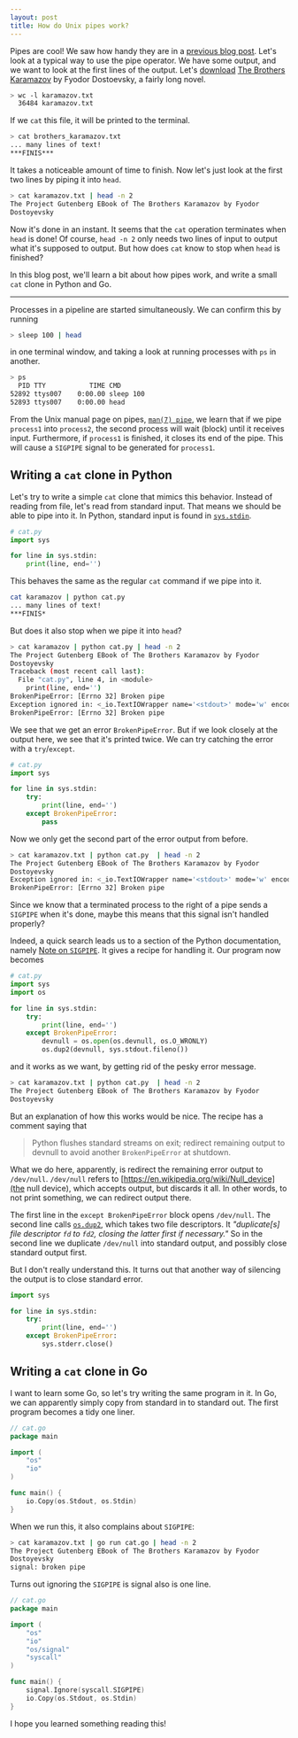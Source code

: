 ```yaml
---
layout: post
title: How do Unix pipes work?
---
```


Pipes are cool!
We saw how handy they are in a [previous blog post](/unix).
Let's look at a typical way to use the pipe operator.
We have some output, and we want to look at the first lines of the output.
Let's [download](https://www.gutenberg.org/files/28054/28054-0.txt) [The Brothers Karamazov](https://en.wikipedia.org/wiki/Lazy_evaluation) by Fyodor Dostoevsky, a fairly long novel.

```bash
> wc -l karamazov.txt
  36484 karamazov.txt
```

If we `cat` this file, it will be printed to the terminal.
```bash
> cat brothers_karamazov.txt
... many lines of text!
***FINIS***
```
It takes a noticeable amount of time to finish.
Now let's just look at the first two lines by piping it into `head`.

```sh
> cat karamazov.txt | head -n 2
The Project Gutenberg EBook of The Brothers Karamazov by Fyodor
Dostoyevsky
```

Now it's done in an instant.
It seems that the `cat` operation terminates when `head` is done!
Of course, `head -n 2` only needs two lines of input to output what it's supposed to output.
But how does `cat` know to stop when `head` is finished?

In this blog post, we'll learn a bit about how pipes work, and write a small `cat` clone in Python and Go.

<hr />

Processes in a pipeline are started simultaneously.
We can confirm this by running

```bash
> sleep 100 | head 
```

in one terminal window, and taking a look at running processes with `ps` in another.

```sh
> ps
  PID TTY           TIME CMD
52892 ttys007    0:00.00 sleep 100
52893 ttys007    0:00.00 head
```

From the Unix manual page on pipes, [`man(7) pipe`](https://linux.die.net/man/7/pipe), we learn that if we pipe `process1` into `process2`, the second process will wait (block) until it receives input.
Furthermore, if `process1` is finished, it closes its end of the pipe.
This will cause a `SIGPIPE` signal to be generated for `process1`.

## Writing a `cat` clone in Python
Let's try to write a simple `cat` clone that mimics this behavior.
Instead of reading from file, let's read from standard input.
That means we should be able to pipe into it.
In Python, standard input is found in [`sys.stdin`](https://docs.python.org/3/library/sys.html#sys.stdin).

```python
# cat.py
import sys

for line in sys.stdin:
    print(line, end='')
```

This behaves the same as the regular `cat` command if we pipe into it.

```sh
cat karamazov | python cat.py
... many lines of text!
***FINIS*
```

But does it also stop when we pipe it into `head`?

```sh
> cat karamazov | python cat.py | head -n 2
The Project Gutenberg EBook of The Brothers Karamazov by Fyodor
Dostoyevsky
Traceback (most recent call last):
  File "cat.py", line 4, in <module>
    print(line, end='')
BrokenPipeError: [Errno 32] Broken pipe
Exception ignored in: <_io.TextIOWrapper name='<stdout>' mode='w' encoding='UTF-8'>
BrokenPipeError: [Errno 32] Broken pipe
```

We see that we get an error `BrokenPipeError`.
But if we look closely at the output here, we see that it's printed twice.
We can try catching the error with a `try`/`except`.

```python
# cat.py
import sys

for line in sys.stdin:
    try:
        print(line, end='')
    except BrokenPipeError:
        pass
```

Now we only get the second part of the error output from before.

```sh
> cat karamazov.txt | python cat.py  | head -n 2
The Project Gutenberg EBook of The Brothers Karamazov by Fyodor
Dostoyevsky
Exception ignored in: <_io.TextIOWrapper name='<stdout>' mode='w' encoding='UTF-8'>
BrokenPipeError: [Errno 32] Broken pipe
```

Since we know that a terminated process to the right of a pipe sends a `SIGPIPE` when it's done, maybe this means that this signal isn't handled properly?

Indeed, a quick search leads us to a section of the Python documentation, namely [Note on `SIGPIPE`](https://docs.python.org/3/library/signal.html#note-on-sigpipe).
It gives a recipe for handling it.
Our program now becomes

```python
# cat.py
import sys
import os

for line in sys.stdin:
    try:
        print(line, end='')
    except BrokenPipeError:
        devnull = os.open(os.devnull, os.O_WRONLY)
        os.dup2(devnull, sys.stdout.fileno())
```

and it works as we want, by getting rid of the pesky error message.

```sh
> cat karamazov.txt | python cat.py  | head -n 2
The Project Gutenberg EBook of The Brothers Karamazov by Fyodor
Dostoyevsky
```

But an explanation of how this works would be nice.
The recipe has a comment saying that
> Python flushes standard streams on exit; redirect remaining output to devnull to avoid another `BrokenPipeError` at shutdown.

What we do here, apparently, is redirect the remaining error output to `/dev/null`.
`/dev/null` refers to [https://en.wikipedia.org/wiki/Null_device](the null device), which accepts output, but discards it all.
In other words, to not print something, we can redirect output there.

The first line in the `except BrokenPipeError` block opens `/dev/null`.
The second line calls [`os.dup2`](https://docs.python.org/3/library/os.html#os.dup2), which takes two file descriptors.
It _"duplicate[s] file descriptor `fd` to `fd2`, closing the latter first if necessary."_
So in the second line we duplicate `/dev/null` into standard output, and possibly close standard output first.

But I don't really understand this.
It turns out that another way of silencing the output is to close standard error.

```python
import sys

for line in sys.stdin:
    try:
        print(line, end='')
    except BrokenPipeError:
        sys.stderr.close()
```

## Writing a `cat` clone in Go

I want to learn some Go, so let's try writing the same program in it.
In Go, we can apparently simply copy from standard in to standard out.
The first program becomes a tidy one liner.

```go
// cat.go
package main

import (
    "os"
    "io"
)

func main() {
    io.Copy(os.Stdout, os.Stdin)
}
```

When we run this, it also complains about `SIGPIPE`:

```sh
> cat karamazov.txt | go run cat.go | head -n 2
The Project Gutenberg EBook of The Brothers Karamazov by Fyodor
Dostoyevsky
signal: broken pipe
```

Turns out ignoring the `SIGPIPE` is signal also is one line.

```go
// cat.go
package main

import (
    "os"
    "io"
    "os/signal"
    "syscall"
)

func main() {
    signal.Ignore(syscall.SIGPIPE)
    io.Copy(os.Stdout, os.Stdin)
}
```

I hope you learned something reading this!